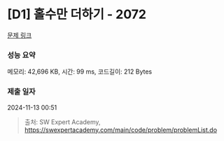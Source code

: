 # [D1] 홀수만 더하기 - 2072 

[문제 링크](https://swexpertacademy.com/main/code/problem/problemDetail.do?contestProbId=AV5QSEhaA5sDFAUq) 

### 성능 요약

메모리: 42,696 KB, 시간: 99 ms, 코드길이: 212 Bytes

### 제출 일자

2024-11-13 00:51



> 출처: SW Expert Academy, https://swexpertacademy.com/main/code/problem/problemList.do